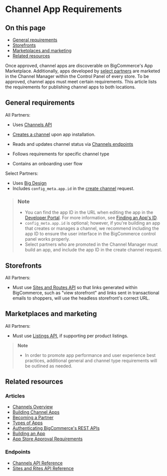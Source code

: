 # Channel App Requirements

<!-- Dev Center URL: https://developer.bigcommerce.com/api-docs/channels/guide/channel-app-requirements -->

<div class="otp" id="no-in">

## On this page

 - [General requirements](#general-requirements)
 - [Storefronts](#storefronts)
 - [Marketplaces and marketing](#marketplaces-and-marketing)
 - [Related resources](#related-resources)

</div>

Once approved, channel apps are discoverable on BigCommerce's App Marketplace. Additionally, apps developed by [select partners](https://www.bigcommerce.com/partners/) are marketed in the Channel Manager within the Control Panel of every store. To be approved, channel apps must meet certain requirements. This article lists the requirements for publishing channel apps to both locations.

## General requirements

All Partners:

- Uses [Channels API](https://developer.bigcommerce.com/api-reference/cart-checkout/channels-listings-api)
- [Creates a channel](https://developer.bigcommerce.com/api-reference/cart-checkout/channels-listings-api/channels/createchannel) upon app installation.
- Reads and updates channel status via [Channels endpoints](https://developer.bigcommerce.com/api-reference/cart-checkout/channels-listings-api)
- Follows requirements for specific channel type

- Contains an onboarding user flow

Select Partners:

- Uses [Big Design](https://developer.bigcommerce.com/big-design/)
- Includes `config_meta.app.id` in the [create channel](https://developer.bigcommerce.com/api-reference/cart-checkout/channels-listings-api/channels/createchannel) request.

<div class="HubBlock--callout">
<div class="CalloutBlock--info">
<div class="HubBlock-content">

> ### Note
>
> - You can find the app ID in the URL when editing the app in the [Developer Portal](https://devtools.bigcommerce.com/). For more information, see [Finding an App's ID](https://developer.bigcommerce.com/api-docs/apps/tutorials/id).
> - `config_meta.app.id` is optional; however, if you're building an app that creates or manages a channel, we recommend including the app ID to ensure the user interface in the BigCommerce control panel works properly.
> - Select partners who are promoted in the Channel Manager must build an app, and include the app ID in the create channel request.

</div>
</div>
</div>


## Storefronts

All Partners:

- Must use [Sites and Routes API](https://developer.bigcommerce.com/api-reference/cart-checkout/sites-routes-api) so that links generated within BigCommerce, such as "view storefront" and links sent in transactional emails to shoppers, will use the headless storefront's correct URL.

## Marketplaces and marketing

All Partners:

- Must use [Listings API](https://developer.bigcommerce.com/api-reference/cart-checkout/channels-listings-api), if supporting per product listings.

<div class="HubBlock--callout">
<div class="CalloutBlock--info">
<div class="HubBlock-content">

<!-- theme: info -->

> **Note**
>
> - In order to promote app performance and user experience best practices, additional general and channel type requirements will be outlined as needed.

</div>
</div>
</div>

## Related resources

### Articles

- [Channels Overview](https://developer.bigcommerce.com/api-docs/channels/overview)
- [Building Channel Apps](https://developer.bigcommerce.com/api-docs/channels/building-channel-apps)
- [Becoming a Partner](https://developer.bigcommerce.com/api-docs/partner/becoming-a-partner)
- [Types of Apps](https://developer.bigcommerce.com/api-docs/getting-started/building-apps-bigcommerce/types-of-apps)
- [Authenticating BigCommerce's REST APIs](https://developer.bigcommerce.com/api-docs/getting-started/authentication/rest-api-authentication)
- [Building an App](https://developer.bigcommerce.com/api-docs/getting-started/building-apps-bigcommerce/building-apps)
- [App Store Approval Requirements](https://developer.bigcommerce.com/api-docs/partner/app-store-approval-requirements)

### Endpoints

- [Channels API Reference](https://developer.bigcommerce.com/api-reference/cart-checkout/channels-listings-api)
- [Sites and Rites API Reference](https://developer.bigcommerce.com/api-reference/cart-checkout/sites-routes-api)
